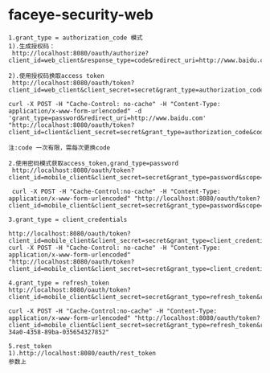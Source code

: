 faceye-security-web
==============
          
    1.grant_type = authorization_code 模式
    1).生成授权码：
     http://localhost:8080/oauth/authorize?client_id=web_client&response_type=code&redirect_uri=http://www.baidu.com

    2).使用授权码换取access token
     http://localhost:8080/oauth/token?client_id=web_client&client_secret=secret&grant_type=authorization_code&code=3sJaPw&redirect_uri=http://www.baidu.com

    curl -X POST -H "Cache-Control: no-cache" -H "Content-Type: application/x-www-form-urlencoded" -d 'grant_type=password&redirect_uri=http://www.baidu.com' "http://localhost:8080/oauth/token?client_id=client&client_secret=secret&grant_type=authorization_code&code=3sJaPw"

    注:code 一次有限，需每次更换code

    2.使用密码模式获取access_token,grand_type=password
     http://localhost:8080/oauth/token?client_id=mobile_client&client_secret=secret&grant_type=password&scope=read&username=demo&password=demo
     
     curl -X POST -H "Cache-Control:no-cache" -H "Content-Type: application/x-www-form-urlencoded" "http://localhost:8080/oauth/token?client_id=mobile_client&client_secret=secret&grant_type=password&scope=read&username=demo&password=demo"
      
    3.grant_type = client_credentials
    
    http://localhost:8080/oauth/token?client_id=mobile_client&client_secret=secret&grant_type=client_credentials&scope=read
    curl -X POST -H "Cache-Control: no-cache" -H "Content-Type: application/x-www-form-urlencoded"  "http://localhost:8080/oauth/token?client_id=mobile_client&client_secret=secret&grant_type=client_credentials&scope=read"
    
    4.grant_type = refresh_token
    http://localhost:8080/oauth/token?client_id=mobile_client&client_secret=secret&grant_type=refresh_token&refresh_token=a3c2d32d9f20743ac0a4cda3c26fbbfb
    
    curl -X POST -H "Cache-Control:no-cache" -H "Content-Type: application/x-www-form-urlencoded" "http://localhost:8080/oauth/token?client_id=mobile_client&client_secret=secret&grant_type=refresh_token&refresh_token=e3d68cca-34a0-4358-89ba-035654327852"
    
    5.rest_token
    1).http://localhost:8080/oauth/rest_token
    参数上
    
    
    